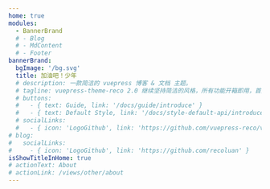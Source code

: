 ```yaml
---
home: true
modules:
  - BannerBrand
  # - Blog
  # - MdContent
  # - Footer
bannerBrand:
  bgImage: '/bg.svg'
  title: 加油吧！少年
  # description: 一款简洁的 vuepress 博客 & 文档 主题。
  # tagline: vuepress-theme-reco 2.0 继续坚持简洁的风格，所有功能开箱即用，首页模块化组装，使用 tailwindcss 书写样式，将 Vite 作为默认编译器。你只需要负责内容创作，其他请交给我。
  # buttons:
  #   - { text: Guide, link: '/docs/guide/introduce' }
  #   - { text: Default Style, link: '/docs/style-default-api/introduce', type: 'plain' }
  # socialLinks:
  #   - { icon: 'LogoGithub', link: 'https://github.com/vuepress-reco/vuepress-theme-reco' }
# blog:
#   socialLinks:
#     - { icon: 'LogoGithub', link: 'https://github.com/recoluan' }
isShowTitleInHome: true
# actionText: About
# actionLink: /views/other/about
---
```


<!-- ## 快速开始

**npx**

```bash
# 初始化，并选择 2.x
npx @vuepress-reco/theme-cli init
``` -->
<!-- 
**npm**

```bash
# 初始化，并选择 2.x
npm install @vuepress-reco/theme-cli@1.0.7 -g
theme-cli init
``` -->

<!-- **yarn**

```bash
# 初始化，并选择 2.x
yarn global add @vuepress-reco/theme-cli@1.0.7
theme-cli init
``` -->
